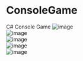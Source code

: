 # ConsoleGame
C# Console Game
![image](https://github.com/maxwell12138/ConsoleGame/IMG/2018-07-17_001654.png)<br>
![image](https://github.com/maxwell12138/ConsoleGame/IMG/2018-07-16_235033.png)<br>
![image](https://github.com/maxwell12138/ConsoleGame/IMG/2018-07-16_235418.png)<br>
![image](https://github.com/maxwell12138/ConsoleGame/IMG/2018-07-16_235428.png)<br>
![image](https://github.com/maxwell12138/ConsoleGame/IMG/2018-07-16_235547.png)<br>
